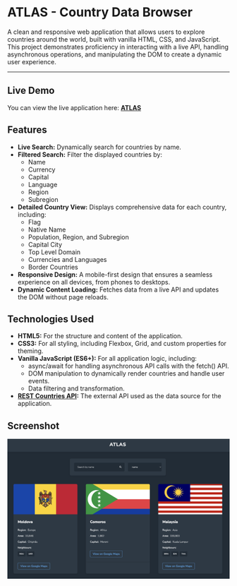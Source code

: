 # ATLAS - Country Data Browser
A clean and responsive web application that allows users to explore countries around the world, built with vanilla HTML, CSS, and JavaScript. This project demonstrates proficiency in interacting with a live API, handling asynchronous operations, and manipulating the DOM to create a dynamic user experience.

---

## Live Demo

You can view the live application here: **[ATLAS](https://better-code-saul-e.github.io/Atlas/index.html)**

## Features
* **Live Search:** Dynamically search for countries by name.
* **Filtered Search:** Filter the displayed countries by:
  * Name
  * Currency
  * Capital
  * Language
  * Region 
  * Subregion
* **Detailed Country View:** Displays comprehensive data for each country, including:
  * Flag
  * Native Name
  * Population, Region, and Subregion
  * Capital City
  * Top Level Domain
  * Currencies and Languages
  * Border Countries
* **Responsive Design:** A mobile-first design that ensures a seamless experience on all devices, from phones to desktops.
* **Dynamic Content Loading:** Fetches data from a live API and updates the DOM without page reloads.

## Technologies Used
* **HTML5:** For the structure and content of the application.
* **CSS3:** For all styling, including Flexbox, Grid, and custom properties for theming.
* **Vanilla JavaScript (ES6+):** For all application logic, including:
    * async/await for handling asynchronous API calls with the fetch() API.
    * DOM manipulation to dynamically render countries and handle user events.
    * Data filtering and transformation.
* **[REST Countries API](https://restcountries.com/):** The external API used as the data source for the application.

## Screenshot
![ATLAS Application Screenshot](images/ScreenShot.png)


